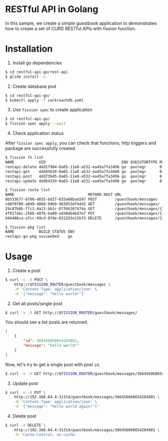 # RESTful API in Golang

In this sample, we create a simple guestbook application to demonstrates how to create a set of CURD RESTful APIs with fission function.

# Installation


1. Install go dependencies

```bash
$ cd restful-api-go/rest-api
$ glide install -v
```

2. Create database pod

```bash
$ cd restful-api-go/
$ kubectl apply -f cockroachdb.yaml
```

3. Use `fission spec` to create application

```bash
$ cd restful-api-go/
$ fission spec apply --wait
```

4. Check application status

After `fission spec apply`, you can check that functions, http triggers and package are successfully created.

```bash
$ fission fn list
NAME           UID                                  ENV EXECUTORTYPE MINSCALE MAXSCALE MINCPU MAXCPU MINMEMORY MAXMEMORY TARGETCPU
restapi-delete 4dd17984-8a65-11e8-a532-ea45a7fa3496 go  poolmgr      0        1        0      0      0         0         80
restapi-get    4dd45630-8a65-11e8-a532-ea45a7fa3496 go  poolmgr      0        1        0      0      0         0         80
restapi-post   4dd73bd5-8a65-11e8-a532-ea45a7fa3496 go  poolmgr      0        1        0      0      0         0         80
restapi-update 4ddb4339-8a65-11e8-a532-ea45a7fa3496 go  poolmgr      0        1        0      0      0         0         80

$ fission route list
NAME                                 METHOD HOST URL                             INGRESS FUNCTION_NAME
0b533b77-bf00-4035-bd37-035a68baa597 POST        /guestbook/messages             false   restapi-post
c68f0789-a0d9-4860-9469-9b5053df44d3 GET         /guestbook/messages/            false   restapi-get
29c87b8b-ffc1-4a13-bb1c-87f66367474a GET         /guestbook/messages/{id:[0-9]+} false   restapi-get
4f917abc-258b-487b-ba09-ed384b4bd7e7 PUT         /guestbook/messages/{id:[0-9]+} false   restapi-update
b94486ca-a7cc-49cd-8fde-822293e21bf3 DELETE      /guestbook/messages/{id:[0-9]+} false   restapi-delete

$ fission pkg list
NAME           BUILD_STATUS ENV
restapi-go-pkg succeeded    go
```

# Usage

1. Create a post

```bash
$ curl -v -X POST \
    http://$FISSION_ROUTER/guestbook/messages \
    -H 'Content-Type: application/json' \
    -d '{"message": "hello world!"}'
```

2. Get all posts/single post

```bash
$ curl -v -X GET http://$FISSION_ROUTER/guestbook/messages/
```

You should see a list posts are returned.

```json
[
    {
        "id": 366456868654284801,
        "message": "hello world!"
    }
]
```

Now, let's try to get a single post with post `id`.

```bash
$ curl -v -X GET http://$FISSION_ROUTER/guestbook/messages/366456868654284801
```

3. Update post

```bash
$ curl -v -X PUT \
    http://192.168.64.4:31314/guestbook/messages/366456868654284801 \
    -H 'Content-Type: application/json' \
    -d '{"message": "hello world again!"}'
```

4. Delete post

```bash
$ curl -X DELETE \
    http://192.168.64.4:31314/guestbook/messages/366456868654284801 \
    -H 'Cache-Control: no-cache'
```
